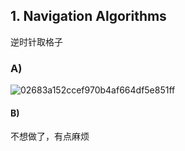## 1. Navigation Algorithms

逆时针取格子

### A)

![02683a152ccef970b4af664df5e851ff](C:\Users\SimOverride\OneDrive\Workbench\GameAlgo\GithubRespo\Ex4\assets\02683a152ccef970b4af664df5e851ff.png)

#### B)

不想做了，有点麻烦